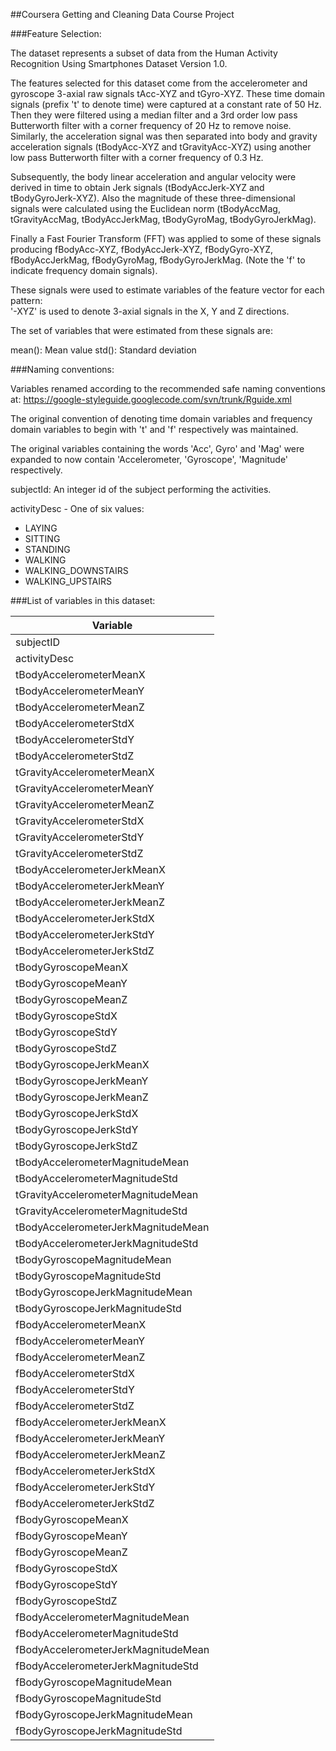 ##Coursera Getting and Cleaning Data Course Project

###Feature Selection: 

The dataset represents a subset of data from the Human Activity Recognition Using Smartphones Dataset Version 1.0.

The features selected for this dataset come from the accelerometer and gyroscope 3-axial raw signals tAcc-XYZ and tGyro-XYZ. These time domain signals (prefix 't' to denote time) were captured at a constant rate of 50 Hz. Then they were filtered using a median filter and a 3rd order low pass Butterworth filter with a corner frequency of 20 Hz to remove noise. Similarly, the acceleration signal was then separated into body and gravity acceleration signals (tBodyAcc-XYZ and tGravityAcc-XYZ) using another low pass Butterworth filter with a corner frequency of 0.3 Hz.

Subsequently, the body linear acceleration and angular velocity were derived in time to obtain Jerk signals (tBodyAccJerk-XYZ and tBodyGyroJerk-XYZ). Also the magnitude of these three-dimensional signals were calculated using the Euclidean norm (tBodyAccMag, tGravityAccMag, tBodyAccJerkMag, tBodyGyroMag, tBodyGyroJerkMag).

Finally a Fast Fourier Transform (FFT) was applied to some of these signals producing fBodyAcc-XYZ, fBodyAccJerk-XYZ, fBodyGyro-XYZ, fBodyAccJerkMag, fBodyGyroMag, fBodyGyroJerkMag. (Note the 'f' to indicate frequency domain signals).

These signals were used to estimate variables of the feature vector for each pattern:  
'-XYZ' is used to denote 3-axial signals in the X, Y and Z directions.

The set of variables that were estimated from these signals are: 

mean(): Mean value
std(): Standard deviation

###Naming conventions:

Variables renamed according to the recommended safe naming conventions at:
https://google-styleguide.googlecode.com/svn/trunk/Rguide.xml

The original convention of denoting time domain variables and frequency domain variables to begin with 't' and 'f' respectively was maintained.

The original variables containing the words 'Acc', Gyro' and 'Mag' were expanded to now contain 'Accelerometer, 'Gyroscope', 'Magnitude' respectively.

subjectId: An integer id of the subject performing the activities.

activityDesc - One of six values:
* LAYING
* SITTING
* STANDING
* WALKING
* WALKING_DOWNSTAIRS
* WALKING_UPSTAIRS

###List of variables in this dataset:

| Variable                            |
|-------------------------------------|
| subjectID                           |
| activityDesc                        |
| tBodyAccelerometerMeanX             |
| tBodyAccelerometerMeanY             |
| tBodyAccelerometerMeanZ             |
| tBodyAccelerometerStdX              |
| tBodyAccelerometerStdY              |
| tBodyAccelerometerStdZ              |
| tGravityAccelerometerMeanX          |
| tGravityAccelerometerMeanY          |
| tGravityAccelerometerMeanZ          |
| tGravityAccelerometerStdX           |
| tGravityAccelerometerStdY           |
| tGravityAccelerometerStdZ           |
| tBodyAccelerometerJerkMeanX         |
| tBodyAccelerometerJerkMeanY         |
| tBodyAccelerometerJerkMeanZ         |
| tBodyAccelerometerJerkStdX          |
| tBodyAccelerometerJerkStdY          |
| tBodyAccelerometerJerkStdZ          |
| tBodyGyroscopeMeanX                 |
| tBodyGyroscopeMeanY                 |
| tBodyGyroscopeMeanZ                 |
| tBodyGyroscopeStdX                  |
| tBodyGyroscopeStdY                  |
| tBodyGyroscopeStdZ                  |
| tBodyGyroscopeJerkMeanX             |
| tBodyGyroscopeJerkMeanY             |
| tBodyGyroscopeJerkMeanZ             |
| tBodyGyroscopeJerkStdX              |
| tBodyGyroscopeJerkStdY              |
| tBodyGyroscopeJerkStdZ              |
| tBodyAccelerometerMagnitudeMean     |
| tBodyAccelerometerMagnitudeStd      |
| tGravityAccelerometerMagnitudeMean  |
| tGravityAccelerometerMagnitudeStd   |
| tBodyAccelerometerJerkMagnitudeMean |
| tBodyAccelerometerJerkMagnitudeStd  |
| tBodyGyroscopeMagnitudeMean         |
| tBodyGyroscopeMagnitudeStd          |
| tBodyGyroscopeJerkMagnitudeMean     |
| tBodyGyroscopeJerkMagnitudeStd      |
| fBodyAccelerometerMeanX             |
| fBodyAccelerometerMeanY             |
| fBodyAccelerometerMeanZ             |
| fBodyAccelerometerStdX              |
| fBodyAccelerometerStdY              |
| fBodyAccelerometerStdZ              |
| fBodyAccelerometerJerkMeanX         |
| fBodyAccelerometerJerkMeanY         |
| fBodyAccelerometerJerkMeanZ         |
| fBodyAccelerometerJerkStdX          |
| fBodyAccelerometerJerkStdY          |
| fBodyAccelerometerJerkStdZ          |
| fBodyGyroscopeMeanX                 |
| fBodyGyroscopeMeanY                 |
| fBodyGyroscopeMeanZ                 |
| fBodyGyroscopeStdX                  |
| fBodyGyroscopeStdY                  |
| fBodyGyroscopeStdZ                  |
| fBodyAccelerometerMagnitudeMean     |
| fBodyAccelerometerMagnitudeStd      |
| fBodyAccelerometerJerkMagnitudeMean |
| fBodyAccelerometerJerkMagnitudeStd  |
| fBodyGyroscopeMagnitudeMean         |
| fBodyGyroscopeMagnitudeStd          |
| fBodyGyroscopeJerkMagnitudeMean     |
| fBodyGyroscopeJerkMagnitudeStd      |
